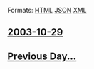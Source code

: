 
Formats: [HTML](2003/10/29/index.html)  [JSON](2003/10/29/index.json)  [XML](2003/10/29/index.xml)  

## [2003-10-29](/news/2003/10/29/index.md)

## [Previous Day...](/news/2003/10/28/index.md)

